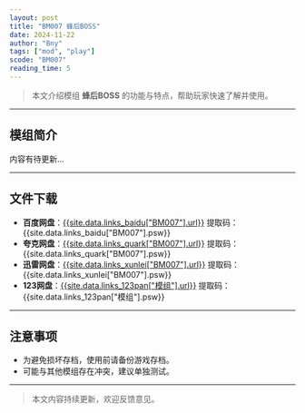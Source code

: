 ```yaml
---
layout: post
title: "BM007 蜂后BOSS"
date: 2024-11-22
author: "Bny"
tags: ["mod", "play"]
scode: "BM007"
reading_time: 5
---
```


> 本文介绍模组 **蜂后BOSS** 的功能与特点，帮助玩家快速了解并使用。

---

## 模组简介

内容有待更新...

---

## 文件下载
- **百度网盘**：[{{site.data.links_baidu["BM007"].url}}]({{site.data.links_baidu["BM007"].url}}) 提取码：{{site.data.links_baidu["BM007"].psw}}
- **夸克网盘**：[{{site.data.links_quark["BM007"].url}}]({{site.data.links_quark["BM007"].url}}) 提取码：{{site.data.links_quark["BM007"].psw}}
- **迅雷网盘**：[{{site.data.links_xunlei["BM007"].url}}]({{site.data.links_xunlei["BM007"].url}}) 提取码：{{site.data.links_xunlei["BM007"].psw}}
- **123网盘**：[{{site.data.links_123pan["模组"].url}}]({{site.data.links_123pan["模组"].url}}) 提取码：{{site.data.links_123pan["模组"].psw}}

---

## 注意事项
- 为避免损坏存档，使用前请备份游戏存档。
- 可能与其他模组存在冲突，建议单独测试。

---

> 本文内容持续更新，欢迎反馈意见。
